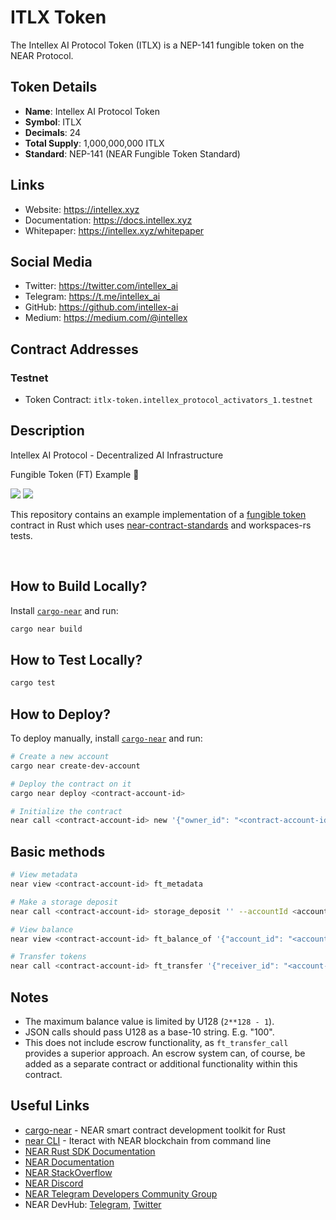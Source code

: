 # ITLX Token

The Intellex AI Protocol Token (ITLX) is a NEP-141 fungible token on the NEAR Protocol.

## Token Details

- **Name**: Intellex AI Protocol Token
- **Symbol**: ITLX
- **Decimals**: 24
- **Total Supply**: 1,000,000,000 ITLX
- **Standard**: NEP-141 (NEAR Fungible Token Standard)

## Links

- Website: https://intellex.xyz
- Documentation: https://docs.intellex.xyz
- Whitepaper: https://intellex.xyz/whitepaper

## Social Media

- Twitter: https://twitter.com/intellex_ai
- Telegram: https://t.me/intellex_ai
- GitHub: https://github.com/intellex-ai
- Medium: https://medium.com/@intellex

## Contract Addresses

### Testnet
- Token Contract: `itlx-token.intellex_protocol_activators_1.testnet`

## Description

Intellex AI Protocol - Decentralized AI Infrastructure

Fungible Token (FT) Example 👋 

[![](https://img.shields.io/badge/⋈%20Examples-Basics-green)](https://docs.near.org/tutorials/welcome)
[![](https://img.shields.io/badge/Contract-Rust-red)](contract-rs)

This repository contains an example implementation of a [fungible token] contract in Rust which uses [near-contract-standards] and workspaces-rs tests.

[fungible token]: https://nomicon.io/Standards/FungibleToken/Core
[near-contract-standards]: https://github.com/near/near-sdk-rs/tree/master/near-contract-standards
[near-workspaces-rs]: https://github.com/near/near-workspaces-rs

<br />

## How to Build Locally?

Install [`cargo-near`](https://github.com/near/cargo-near) and run:

```bash
cargo near build
```

## How to Test Locally?

```bash
cargo test
```

## How to Deploy?

To deploy manually, install [`cargo-near`](https://github.com/near/cargo-near) and run:

```bash
# Create a new account
cargo near create-dev-account

# Deploy the contract on it
cargo near deploy <contract-account-id>

# Initialize the contract
near call <contract-account-id> new '{"owner_id": "<contract-account-id>", "total_supply": "1000000000000000", "metadata": { "spec": "ft-1.0.0", "name": "Example Token Name", "symbol": "EXLT", "decimals": 8 }}' --accountId <contract-account-id>
```

## Basic methods
```bash
# View metadata
near view <contract-account-id> ft_metadata

# Make a storage deposit
near call <contract-account-id> storage_deposit '' --accountId <account-id> --amount 0.00125

# View balance
near view <contract-account-id> ft_balance_of '{"account_id": "<account-id>"}'

# Transfer tokens
near call <contract-account-id> ft_transfer '{"receiver_id": "<account-id>", "amount": "19"}' --accountId <contract-account-id> --amount 0.000000000000000000000001
```

## Notes

 - The maximum balance value is limited by U128 (`2**128 - 1`).
 - JSON calls should pass U128 as a base-10 string. E.g. "100".
 - This does not include escrow functionality, as `ft_transfer_call` provides a superior approach. An escrow system can, of course, be added as a separate contract or additional functionality within this contract.

## Useful Links

- [cargo-near](https://github.com/near/cargo-near) - NEAR smart contract development toolkit for Rust
- [near CLI](https://near.cli.rs) - Iteract with NEAR blockchain from command line
- [NEAR Rust SDK Documentation](https://docs.near.org/sdk/rust/introduction)
- [NEAR Documentation](https://docs.near.org)
- [NEAR StackOverflow](https://stackoverflow.com/questions/tagged/nearprotocol)
- [NEAR Discord](https://near.chat)
- [NEAR Telegram Developers Community Group](https://t.me/neardev)
- NEAR DevHub: [Telegram](https://t.me/neardevhub), [Twitter](https://twitter.com/neardevhub)